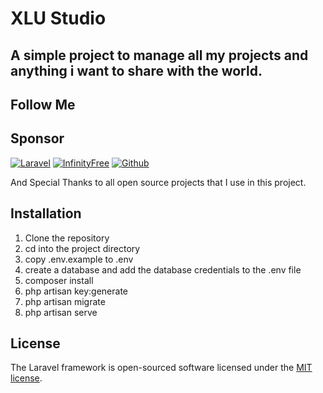 # XLU Studio
## A simple project to manage all my projects and anything i want to share with the world.

## Follow Me

## Sponsor
[![Laravel](https://laravel.com/assets/img/components/logo-laravel.svg)](https://laravel.com)
[![InfinityFree](https://infinityfree.net/assets/images/logo.png)](https://infinityfree.net)
[![Github](https://github.githubassets.com/images/modules/logos_page/GitHub-Mark.png)](https://github.com)

And Special Thanks to all open source projects that I use in this project.

## Installation
1. Clone the repository
2. cd into the project directory
3. copy .env.example to .env
4. create a database and add the database credentials to the .env file
5. composer install
6. php artisan key:generate
7. php artisan migrate
8. php artisan serve

## License
The Laravel framework is open-sourced software licensed under the [MIT license](https://opensource.org/licenses/MIT).
